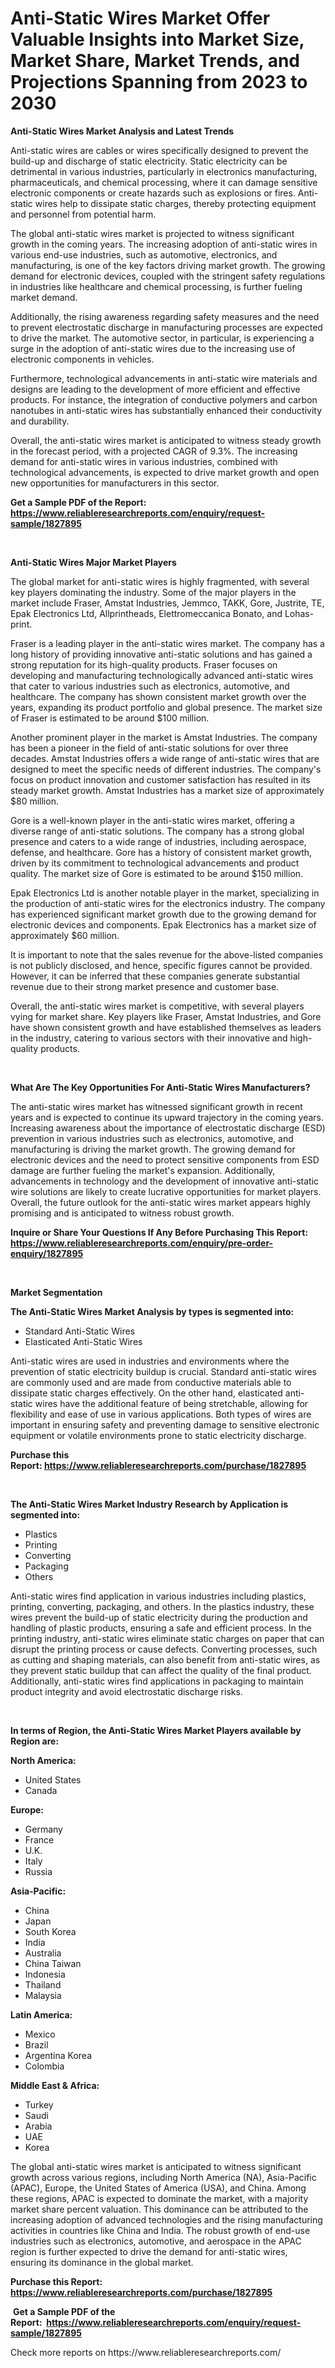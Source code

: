 <p><h1>Anti-Static Wires Market Offer Valuable Insights into Market Size, Market Share, Market Trends, and Projections Spanning from 2023 to 2030</h1></p><p><strong>Anti-Static Wires Market Analysis and Latest Trends</strong></p>
<p><p>Anti-static wires are cables or wires specifically designed to prevent the build-up and discharge of static electricity. Static electricity can be detrimental in various industries, particularly in electronics manufacturing, pharmaceuticals, and chemical processing, where it can damage sensitive electronic components or create hazards such as explosions or fires. Anti-static wires help to dissipate static charges, thereby protecting equipment and personnel from potential harm.</p><p>The global anti-static wires market is projected to witness significant growth in the coming years. The increasing adoption of anti-static wires in various end-use industries, such as automotive, electronics, and manufacturing, is one of the key factors driving market growth. The growing demand for electronic devices, coupled with the stringent safety regulations in industries like healthcare and chemical processing, is further fueling market demand.</p><p>Additionally, the rising awareness regarding safety measures and the need to prevent electrostatic discharge in manufacturing processes are expected to drive the market. The automotive sector, in particular, is experiencing a surge in the adoption of anti-static wires due to the increasing use of electronic components in vehicles.</p><p>Furthermore, technological advancements in anti-static wire materials and designs are leading to the development of more efficient and effective products. For instance, the integration of conductive polymers and carbon nanotubes in anti-static wires has substantially enhanced their conductivity and durability.</p><p>Overall, the anti-static wires market is anticipated to witness steady growth in the forecast period, with a projected CAGR of 9.3%. The increasing demand for anti-static wires in various industries, combined with technological advancements, is expected to drive market growth and open new opportunities for manufacturers in this sector.</p></p>
<p><strong>Get a Sample PDF of the Report:&nbsp; <a href="https://www.reliableresearchreports.com/enquiry/request-sample/1827895">https://www.reliableresearchreports.com/enquiry/request-sample/1827895</a></strong></p>
<p>&nbsp;</p>
<p><strong>Anti-Static Wires Major Market Players</strong></p>
<p><p>The global market for anti-static wires is highly fragmented, with several key players dominating the industry. Some of the major players in the market include Fraser, Amstat Industries, Jemmco, TAKK, Gore, Justrite, TE, Epak Electronics Ltd, Allprintheads, Elettromeccanica Bonato, and Lohas-print.</p><p>Fraser is a leading player in the anti-static wires market. The company has a long history of providing innovative anti-static solutions and has gained a strong reputation for its high-quality products. Fraser focuses on developing and manufacturing technologically advanced anti-static wires that cater to various industries such as electronics, automotive, and healthcare. The company has shown consistent market growth over the years, expanding its product portfolio and global presence. The market size of Fraser is estimated to be around $100 million.</p><p>Another prominent player in the market is Amstat Industries. The company has been a pioneer in the field of anti-static solutions for over three decades. Amstat Industries offers a wide range of anti-static wires that are designed to meet the specific needs of different industries. The company's focus on product innovation and customer satisfaction has resulted in its steady market growth. Amstat Industries has a market size of approximately $80 million.</p><p>Gore is a well-known player in the anti-static wires market, offering a diverse range of anti-static solutions. The company has a strong global presence and caters to a wide range of industries, including aerospace, defense, and healthcare. Gore has a history of consistent market growth, driven by its commitment to technological advancements and product quality. The market size of Gore is estimated to be around $150 million.</p><p>Epak Electronics Ltd is another notable player in the market, specializing in the production of anti-static wires for the electronics industry. The company has experienced significant market growth due to the growing demand for electronic devices and components. Epak Electronics has a market size of approximately $60 million.</p><p>It is important to note that the sales revenue for the above-listed companies is not publicly disclosed, and hence, specific figures cannot be provided. However, it can be inferred that these companies generate substantial revenue due to their strong market presence and customer base.</p><p>Overall, the anti-static wires market is competitive, with several players vying for market share. Key players like Fraser, Amstat Industries, and Gore have shown consistent growth and have established themselves as leaders in the industry, catering to various sectors with their innovative and high-quality products.</p></p>
<p>&nbsp;</p>
<p><strong>What Are The Key Opportunities For Anti-Static Wires Manufacturers?</strong></p>
<p><p>The anti-static wires market has witnessed significant growth in recent years and is expected to continue its upward trajectory in the coming years. Increasing awareness about the importance of electrostatic discharge (ESD) prevention in various industries such as electronics, automotive, and manufacturing is driving the market growth. The growing demand for electronic devices and the need to protect sensitive components from ESD damage are further fueling the market's expansion. Additionally, advancements in technology and the development of innovative anti-static wire solutions are likely to create lucrative opportunities for market players. Overall, the future outlook for the anti-static wires market appears highly promising and is anticipated to witness robust growth.</p></p>
<p><strong>Inquire or Share Your Questions If Any Before Purchasing This Report: <a href="https://www.reliableresearchreports.com/enquiry/pre-order-enquiry/1827895">https://www.reliableresearchreports.com/enquiry/pre-order-enquiry/1827895</a></strong></p>
<p>&nbsp;</p>
<p><strong>Market Segmentation</strong></p>
<p><strong>The Anti-Static Wires Market Analysis by types is segmented into:</strong></p>
<p><ul><li>Standard Anti-Static Wires</li><li>Elasticated Anti-Static Wires</li></ul></p>
<p><p>Anti-static wires are used in industries and environments where the prevention of static electricity buildup is crucial. Standard anti-static wires are commonly used and are made from conductive materials able to dissipate static charges effectively. On the other hand, elasticated anti-static wires have the additional feature of being stretchable, allowing for flexibility and ease of use in various applications. Both types of wires are important in ensuring safety and preventing damage to sensitive electronic equipment or volatile environments prone to static electricity discharge.</p></p>
<p><strong>Purchase this Report:&nbsp;<a href="https://www.reliableresearchreports.com/purchase/1827895">https://www.reliableresearchreports.com/purchase/1827895</a></strong></p>
<p>&nbsp;</p>
<p><strong>The Anti-Static Wires Market Industry Research by Application is segmented into:</strong></p>
<p><ul><li>Plastics</li><li>Printing</li><li>Converting</li><li>Packaging</li><li>Others</li></ul></p>
<p><p>Anti-static wires find application in various industries including plastics, printing, converting, packaging, and others. In the plastics industry, these wires prevent the build-up of static electricity during the production and handling of plastic products, ensuring a safe and efficient process. In the printing industry, anti-static wires eliminate static charges on paper that can disrupt the printing process or cause defects. Converting processes, such as cutting and shaping materials, can also benefit from anti-static wires, as they prevent static buildup that can affect the quality of the final product. Additionally, anti-static wires find applications in packaging to maintain product integrity and avoid electrostatic discharge risks.</p></p>
<p>&nbsp;</p>
<p><strong>In terms of Region, the Anti-Static Wires Market Players available by Region are:</strong></p>
<p>
    <p> <strong> North America: </strong>
        <ul>
            <li>United States</li>
            <li>Canada</li>
        </ul>
        </p> 
    <p> <strong> Europe: </strong>
        <ul>
            <li>Germany</li>
            <li>France</li>
            <li>U.K.</li>
            <li>Italy</li>
            <li>Russia</li>
        </ul>
        </p> 
    <p> <strong> Asia-Pacific: </strong>
        <ul>
            <li>China</li>
            <li>Japan</li>
            <li>South Korea</li>
            <li>India</li>
            <li>Australia</li>
            <li>China Taiwan</li>
            <li>Indonesia</li>
            <li>Thailand</li>
            <li>Malaysia</li>
        </ul>
        </p> 
    <p> <strong> Latin America: </strong>
        <ul>
            <li>Mexico</li>
            <li>Brazil</li>
            <li>Argentina Korea</li>
            <li>Colombia</li>
        </ul>
        </p> 
    <p> <strong> Middle East & Africa: </strong>
        <ul>
            <li>Turkey</li>
            <li>Saudi</li>
            <li>Arabia</li>
            <li>UAE</li>
            <li>Korea</li>
        </ul>
    </p>
    </p>
<p><p>The global anti-static wires market is anticipated to witness significant growth across various regions, including North America (NA), Asia-Pacific (APAC), Europe, the United States of America (USA), and China. Among these regions, APAC is expected to dominate the market, with a majority market share percent valuation. This dominance can be attributed to the increasing adoption of advanced technologies and the rising manufacturing activities in countries like China and India. The robust growth of end-use industries such as electronics, automotive, and aerospace in the APAC region is further expected to drive the demand for anti-static wires, ensuring its dominance in the global market.</p></p>
<p><strong>Purchase this Report: <a href="https://www.reliableresearchreports.com/purchase/1827895">https://www.reliableresearchreports.com/purchase/1827895</a></strong></p>
<p>&nbsp;<strong>Get a Sample PDF of the Report:&nbsp;&nbsp;<a href="https://www.reliableresearchreports.com/enquiry/request-sample/1827895">https://www.reliableresearchreports.com/enquiry/request-sample/1827895</a></strong></p>
<p><strong></strong></p>
<p>Check more reports on https://www.reliableresearchreports.com/</p>